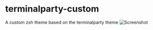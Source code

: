 # terminalparty-custom
A custom zsh theme based on the terminalparty theme
![Screenshot](http://i66.tinypic.com/allts5.jpg)

